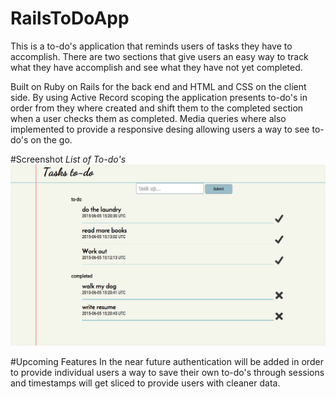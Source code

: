 # RailsToDoApp
This is a to-do's application that reminds users of tasks they have to accomplish. There are two sections that give users an easy way to track what they have accomplish and see what they have not yet completed.

Built on Ruby on Rails for the back end and HTML and CSS on the client side. By using Active Record scoping the application presents to-do's in order from they where created and shift them to the completed section when a user checks them as completed. Media queries where also implemented to provide a responsive desing allowing users a way to see to-do's on the go.

#Screenshot *List of To-do's*
![List of To-do's](/todomain.png)


#Upcoming Features 
In the near future authentication will be added in order to provide individual users a way to save their own to-do's through sessions and timestamps will get sliced to provide users with cleaner data.

